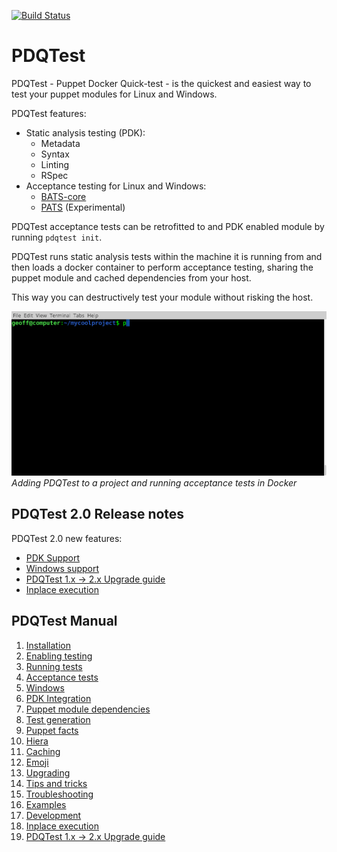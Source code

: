 [![Build Status](https://travis-ci.org/declarativesystems/pdqtest.svg?branch=master)](https://travis-ci.org/declarativesystems/pdqtest)

# PDQTest

PDQTest - Puppet Docker Quick-test - is the quickest and easiest way to test 
your puppet modules for Linux and Windows.

PDQTest features:
* Static analysis testing (PDK):
    * Metadata
    * Syntax
    * Linting
    * RSpec
* Acceptance testing for Linux and Windows:
    * [BATS-core](https://github.com/bats-core/bats-core)
    * [PATS](https://github.com/declarativesystems/pats) (Experimental)

PDQTest acceptance tests can be retrofitted to and PDK enabled module by running
`pdqtest init`.

PDQTest runs static analysis tests within the machine it is running from and 
then loads a docker container to perform acceptance testing, sharing the puppet
module and cached dependencies from your host.

This way you can destructively test your module without risking the host.

![demo](doc/demo.gif)
_Adding PDQTest to a project and running acceptance tests in Docker_

## PDQTest 2.0 Release notes
PDQTest 2.0 new features:
* [PDK Support](doc/pdk.md)
* [Windows support](doc/windows.md)
* [PDQTest 1.x -> 2.x Upgrade guide](doc/upgrade_1_2.md)
* [Inplace execution](https://github.com/declarativesystems/pdqtest/issues/34)

## PDQTest Manual
1. [Installation](doc/installation.md)
1. [Enabling testing](doc/enabling_testing.md)
1. [Running tests](doc/running_tests.md)
1. [Acceptance tests](doc/acceptance_tests.md)
1. [Windows](doc/windows.md)
1. [PDK Integration](doc/pdk.md)
1. [Puppet module dependencies](doc/puppet_module_dependencies.md)
1. [Test generation](doc/test_generation.md)
1. [Puppet facts](doc/puppet_facts.md)
1. [Hiera](doc/hiera.md)
1. [Caching](doc/caching.md)
1. [Emoji](doc/emoji.md)
1. [Upgrading](doc/upgrading.md)
1. [Tips and tricks](doc/tips_and_tricks.md)
1. [Troubleshooting](doc/troubleshooting.md)
1. [Examples](doc/examples.md)
1. [Development](doc/development.md)
1. [Inplace execution](doc/inplace.md)
1. [PDQTest 1.x -> 2.x Upgrade guide](doc/upgrade_1_2.md)